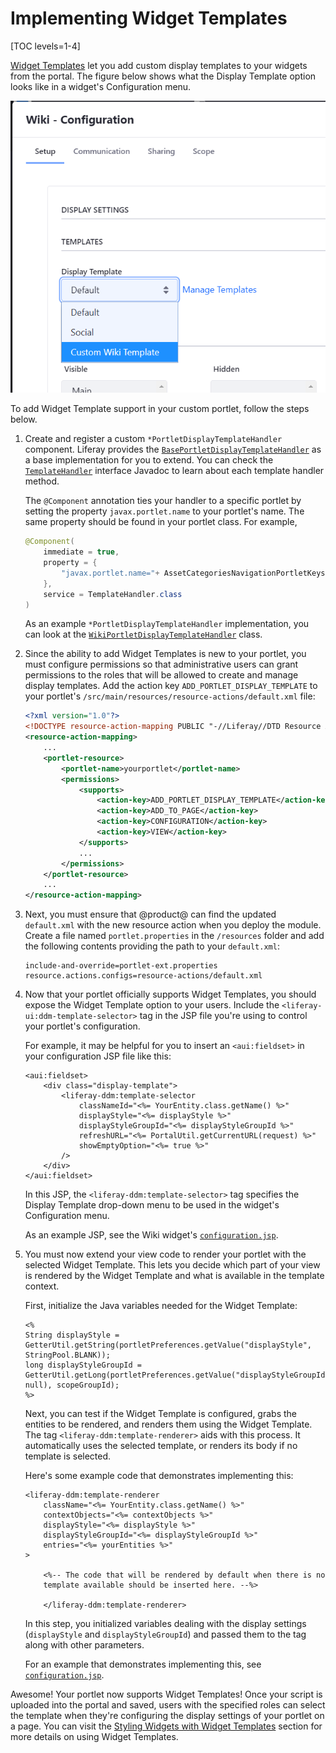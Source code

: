 # Implementing Widget Templates

[TOC levels=1-4]

[Widget Templates](/docs/7-2/user/-/knowledge_base/u/styling-widgets-with-widget-templates)
let you add custom display templates to your widgets from the portal. The figure
below shows what the Display Template option looks like in a widget's
Configuration menu.

![Figure 1: By using a custom display template, your portlet's display can be customized.](../../images/widget-template-dropdown.png)

To add Widget Template support in your custom portlet, follow the steps below.

1.  Create and register a custom `*PortletDisplayTemplateHandler` component.
    Liferay provides the
    [`BasePortletDisplayTemplateHandler`](@platform-ref@/7.2-latest/javadocs/portal-kernel/com/liferay/portal/kernel/portletdisplaytemplate/BasePortletDisplayTemplateHandler.html)
    as a base implementation for you to extend. You can check the
    [`TemplateHandler`](@platform-ref@/7.2-latest/javadocs/portal-kernel/com/liferay/portal/kernel/template/TemplateHandler.html)
    interface Javadoc to learn about each template handler method.

    The `@Component` annotation ties your handler to a specific portlet by
    setting the property `javax.portlet.name` to your portlet's name. The same
    property should be found in your portlet class. For example,

    ```java
    @Component(
        immediate = true,
        property = {
            "javax.portlet.name="+ AssetCategoriesNavigationPortletKeys.ASSET_CATEGORIES_NAVIGATION
        },
        service = TemplateHandler.class
    )
    ```

    As an example `*PortletDisplayTemplateHandler` implementation, you can look
    at the
    [`WikiPortletDisplayTemplateHandler`](https://github.com/liferay/liferay-portal/blob/7.2.0-ga1/modules/apps/wiki/wiki-web/src/main/java/com/liferay/wiki/web/internal/portlet/template/WikiPortletDisplayTemplateHandler.java)
    class.

2.  Since the ability to add Widget Templates is new to your portlet, you must
    configure permissions so that administrative users can grant permissions to
    the roles that will be allowed to create and manage display templates. Add
    the action key `ADD_PORTLET_DISPLAY_TEMPLATE` to your portlet's
    `/src/main/resources/resource-actions/default.xml` file:

    ```xml
    <?xml version="1.0"?>
    <!DOCTYPE resource-action-mapping PUBLIC "-//Liferay//DTD Resource Action Mapping 7.2.0//EN" "http://www.liferay.com/dtd/liferay-resource-action-mapping_7_2_0.dtd">
    <resource-action-mapping>
        ...
        <portlet-resource>
            <portlet-name>yourportlet</portlet-name>
            <permissions>
                <supports>
                    <action-key>ADD_PORTLET_DISPLAY_TEMPLATE</action-key>
                    <action-key>ADD_TO_PAGE</action-key>
                    <action-key>CONFIGURATION</action-key>
                    <action-key>VIEW</action-key>
                </supports>
                ...
            </permissions>
        </portlet-resource>
        ...
    </resource-action-mapping>
    ```

3.  Next, you must ensure that @product@ can find the updated `default.xml` 
    with the new resource action when you deploy the module. Create a file 
    named `portlet.properties` in the `/resources` folder and add the following
    contents providing the path to your `default.xml`:

    ```properties
    include-and-override=portlet-ext.properties
    resource.actions.configs=resource-actions/default.xml
    ```

4.  Now that your portlet officially supports Widget Templates, you should
    expose the Widget Template option to your users. Include the
    `<liferay-ui:ddm-template-selector>` tag in the JSP file you're using to
    control your portlet's configuration.

    For example, it may be helpful for you to insert an `<aui:fieldset>` in your
    configuration JSP file like this:

    ```
    <aui:fieldset>
        <div class="display-template">
            <liferay-ddm:template-selector
                classNameId="<%= YourEntity.class.getName() %>"
                displayStyle="<%= displayStyle %>"
                displayStyleGroupId="<%= displayStyleGroupId %>"
                refreshURL="<%= PortalUtil.getCurrentURL(request) %>"
                showEmptyOption="<%= true %>"
            />
        </div>
    </aui:fieldset>
    ```

    In this JSP, the `<liferay-ddm:template-selector>` tag specifies the Display
    Template drop-down menu to be used in the widget's Configuration menu.

    As an example JSP, see the Wiki widget's
    [`configuration.jsp`](https://github.com/liferay/liferay-portal/blob/7.2.0-ga1/modules/apps/wiki/wiki-web/src/main/resources/META-INF/resources/wiki/configuration.jsp). 

5.  You must now extend your view code to render your portlet with the selected
    Widget Template. This lets you decide which part of your view is rendered by
    the Widget Template and what is available in the template context.

    First, initialize the Java variables needed for the Widget Template: 

    ```
    <%
    String displayStyle = GetterUtil.getString(portletPreferences.getValue("displayStyle", StringPool.BLANK));
    long displayStyleGroupId = GetterUtil.getLong(portletPreferences.getValue("displayStyleGroupId", null), scopeGroupId);
    %>
    ```

    Next, you can test if the Widget Template is configured, grabs the entities
    to be rendered, and renders them using the Widget Template. The tag
    `<liferay-ddm:template-renderer>` aids with this process. It automatically
    uses the selected template, or renders its body if no template is selected.

    Here's some example code that demonstrates implementing this:

    ```
    <liferay-ddm:template-renderer
        className="<%= YourEntity.class.getName() %>"
        contextObjects="<%= contextObjects %>"
        displayStyle="<%= displayStyle %>"
        displayStyleGroupId="<%= displayStyleGroupId %>"
        entries="<%= yourEntities %>"
    >

        <%-- The code that will be rendered by default when there is no
        template available should be inserted here. --%>

		</liferay-ddm:template-renderer>
    ```

    In this step, you initialized variables dealing with the display settings 
    (`displayStyle` and `displayStyleGroupId`) and passed them to the tag along
    with other parameters.

    For an example that demonstrates implementing this, see
    [`configuration.jsp`](https://github.com/liferay/liferay-portal/blob/7.2.0-ga1/modules/apps/site-navigation/site-navigation-site-map-web/src/main/resources/META-INF/resources/configuration.jsp).

Awesome! Your portlet now supports Widget Templates! Once your script is
uploaded into the portal and saved, users with the specified roles can select
the template when they're configuring the display settings of your portlet on a
page. You can visit the
[Styling Widgets with Widget Templates](/docs/7-2/user/-/knowledge_base/u/styling-widgets-with-widget-templates)
section for more details on using Widget Templates.
